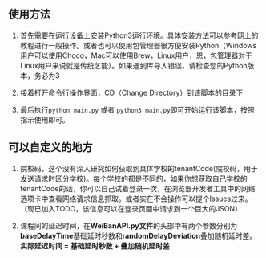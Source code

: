 
## 使用方法

1. 首先需要在运行设备上安装Python3运行环境。具体安装方法可以参考网上的教程进行一般操作。或者也可以使用包管理器很方便安装Python（Windows用户可以使用Choco，Mac可以使用Brew，Linux用户，恩，包管理器对于Linux用户来说就是传统艺能）。如果遇到库导入错误，请检查您的Python版本，务必为3

2. 接着打开命令行操作界面，CD（Change Directory）到该脚本的目录下

3. 最后执行`python main.py` 或者 `python3 main.py`即可开始运行该脚本，按照指示使用即可。

## 可以自定义的地方

1. 院校码，这个没有深入研究如何获取到具体学校的tenantCode(院校码，用于发送请求时区分学校)。每个学校的都是不同的，如果你想获取自己学校的tenantCode的话，你可以自己试着登录一次，在浏览器开发者工具中的网络选项卡中查看网络请求信息抓取。或者实在不会操作可以提个Issues过来。（现已加入TODO，该信息可以在登录页面中请求到一个巨大的JSON）

2. 课程间的延迟时间，在**WeiBanAPI.py文件**的头部中有两个参数分别为**baseDelayTime**基础延时秒数和**randomDelayDeviation**叠加随机延时差。**实际延迟时间 = 基础延时秒数 + 叠加随机延时差**
